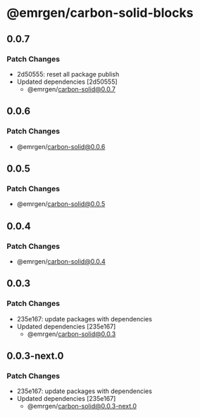 # @emrgen/carbon-solid-blocks

## 0.0.7

### Patch Changes

- 2d50555: reset all package publish
- Updated dependencies [2d50555]
  - @emrgen/carbon-solid@0.0.7

## 0.0.6

### Patch Changes

- @emrgen/carbon-solid@0.0.6

## 0.0.5

### Patch Changes

- @emrgen/carbon-solid@0.0.5

## 0.0.4

### Patch Changes

- @emrgen/carbon-solid@0.0.4

## 0.0.3

### Patch Changes

- 235e167: update packages with dependencies
- Updated dependencies [235e167]
  - @emrgen/carbon-solid@0.0.3

## 0.0.3-next.0

### Patch Changes

- 235e167: update packages with dependencies
- Updated dependencies [235e167]
  - @emrgen/carbon-solid@0.0.3-next.0
